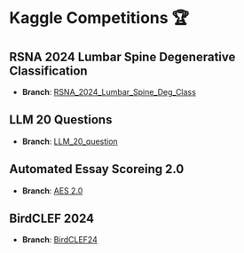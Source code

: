 # Kaggle Competitions 🏆

##  RSNA 2024 Lumbar Spine Degenerative Classification
- **Branch**: [RSNA_2024_Lumbar_Spine_Deg_Class](https://github.com/rinkusahu1/Kaggle_Practice_ML/tree/RSNA_2024_Lumbar_Spine_Deg_Class/RSNA%202024%20Lumbar%20Spine%20Degenerative%20Classification)

## LLM 20 Questions
- **Branch**: [LLM_20_question](https://github.com/rinkusahu1/Kaggle_Practice_ML/tree/LLM_20_question/LLM%2020%20Questions)

## Automated Essay Scoreing 2.0
- **Branch**: [AES 2.0](https://github.com/rinkusahu1/Kaggle_Practice_ML/tree/Learning-Agency-Lab---Automated-Essay-Scoring-2.0)

## BirdCLEF 2024
- **Branch**: [BirdCLEF24](https://github.com/rinkusahu1/Kaggle_Practice_ML/tree/BirdCLEF24/BirdCLEF)

